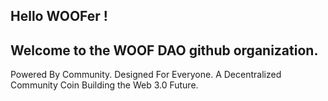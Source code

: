 ## Hello WOOFer !

## Welcome to the WOOF DAO github organization. 

Powered By Community. Designed For ‍Everyone.
A Decentralized Community Coin Building the Web 3.0 Future.
